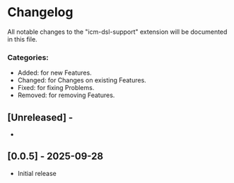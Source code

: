# Changelog

All notable changes to the "icm-dsl-support" extension will be documented in this file.

### Categories:
- Added: for new Features.
- Changed: for Changes on existing Features.
- Fixed: for fixing Problems.
- Removed: for removing Features.

## [Unreleased] - 

- 

## [0.0.5] - 2025-09-28

- Initial release